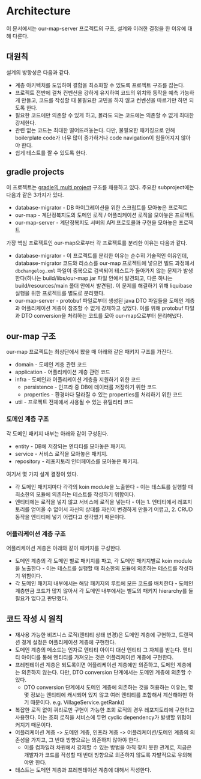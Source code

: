 # Architecture

이 문서에서는 our-map-server 프로젝트의 구조, 설계와 이러한 결정을 한 이유에 대해 다룬다.

## 대원칙

설계의 방향성은 다음과 같다.

* 계층 아키텍처를 도입하여 결합을 최소화할 수 있도록 프로젝트 구조를 잡는다.
* 프로젝트 전반에 걸쳐 컨벤션을 강하게 유지하여 코드의 위치와 동작을 예측 가능하게 만들고, 코드를 작성할 때 불필요한 고민을 하지 않고 컨벤션을 따르기만 하면 되도록 한다.
* 필요한 코드에만 의존할 수 있게 하고, 몰라도 되는 코드에는 의존할 수 없게 최대한 강제한다.
* 관련 없는 코드는 최대한 떨어뜨려놓는다. 다만, 불필요한 패키징으로 인해 boilerplate code가 너무 많이 증가하거나 code navigation이 힘들어지지 않아야 한다.
* 쉽게 테스트를 짤 수 있도록 한다.

## gradle projects

이 프로젝트는 [gradle의 multi project](https://docs.gradle.org/current/userguide/multi_project_builds.html) 구조를 채용하고 있다. 주요한 subproject에는 다음과 같은 3가지가 있다.

* database-migrator - DB 마이그레이션을 위한 스크립트를 모아놓은 프로젝트
* our-map - 계단정복지도의 도메인 로직 / 어플리케이션 로직을 모아놓은 프로젝트
* our-map-server - 계단정복지도 서버의 API 프로토콜과 구현을 모아놓은 프로젝트

가장 핵심 프로젝트인 our-map으로부터 각 프로젝트를 분리한 이유는 다음과 같다.

* database-migrator - 이 프로젝트를 분리한 이유는 순수히 기술적인 이유인데, database-migrator 코드와 리소스를 our-map 프로젝트에 넣으면 빌드 과정에서 `dbchangelog.xml` 파일이 중복으로 검색되어 테스트가 돌아가지 않는 문제가 발생한다(하나는 build/libs/our-map.jar 파일 안에서 발견되고, 다른 하나는 build/resources/main 폴더 안에서 발견됨). 이 문제를 해결하기 위해 liquibase 실행을 위한 프로젝트를 별도로 분리했다.
* our-map-server - protobuf 파일로부터 생성된 java DTO 파일들을 도메인 계층과 어플리케이션 계층이 참조할 수 없게 강제하고 싶었다. 이를 위해 protobuf 파일과 DTO conversion을 처리하는 코드를 모아 our-map으로부터 분리해냈다.

## our-map 구조

our-map 프로젝트는 최상단에서 봤을 때 아래와 같은 패키지 구조를 가진다.

* domain - 도메인 계층 관련 코드
* application - 어플리케이션 계층 관련 코드
* infra - 도메인과 어플리케이션 계층을 지원하기 위한 코드
  * persistence - 인프라 중 DB에 데이터를 저장하기 위한 코드
  * properties - 환경마다 달라질 수 있는 properties를 처리하기 위한 코드
* util - 프로젝트 전체에서 사용될 수 있는 유틸리티 코드

### 도메인 계층 구조

각 도메인 패키지 내부는 아래와 같이 구성된다.

* entity - DB에 저장되는 엔티티를 모아놓은 패키지.
* service - 서비스 로직을 모아놓은 패키지.
* repository - 레포지토리 인터페이스를 모아놓은 패키지.

여기서 몇 가지 설계 결정이 있다.

* 각 도메인 패키지마다 각각의 koin module을 노출한다 - 이는 테스트를 실행할 때 최소한의 모듈에 의존하는 테스트를 작성하기 위함이다.
* 엔티티에는 로직을 넣지 않고 서비스에 로직을 넣는다 - 이는 1. 엔티티에서 레포지토리를 얻어올 수 없어서 자신의 상태를 자신이 변경하게 만들기 어렵고, 2. CRUD 동작을 엔티티에 넣기 어렵다고 생각했기 때문이다.

### 어플리케이션 계층 구조

어플리케이션 계층은 아래와 같이 패키지를 구성한다.

* 도메인 계층의 각 도메인 별로 패키지를 파고, 각 도메인 패키지별로 koin module을 노출한다 - 이는 테스트를 실행할 때 최소한의 모듈에 의존하는 테스트를 작성하기 위함이다.
* 각 도메인 패키지 내부에서는 해당 패키지의 루트에 모든 코드를 배치한다 - 도메인 계층만큼 코드가 많지 않아서 각 도메인 내부에서는 별도의 패키지 hierarchy를 둘 필요가 없다고 판단했다.

## 코드 작성 시 원칙

* 재사용 가능한 비즈니스 로직(엔티티 상태 변경)은 도메인 계층에 구현하고, 트랜잭션 경계 설정은 어플리케이션 계층에 구현한다.
* 도메인 계층의 메소드는 인자로 엔티티 아이디 대신 엔티티 그 자체를 받는다. 엔티티 아이디를 통해 엔티티를 가져오는 것은 어플리케이션 계층에 구현한다.
* 프레젠테이션 계층은 되도록이면 어플리케이션 계층에만 의존하고, 도메인 계층에는 의존하지 않는다. 다만, DTO conversion 단계에서는 도메인 계층에 의존할 수 있다.
  * DTO conversion 단계에서 도메인 계층에 의존하는 것을 허용하는 이유는, 몇몇 정보는 엔티티에 캐시되어 있지 않고 여러 엔티티를 조합해서 계산해야만 하기 때문이다. e.g. VillageService.getRank()
* 복잡한 로직 없이 쿼리로만 구현이 가능한 조회 로직의 경우 레포지토리에 구현하고 사용한다. 이는 조회 로직을 서비스에 두면 cyclic dependency가 발생할 위험이 커지기 때문이다.
* 어플리케이션 계층 -> 도메인 계층, 인프라 계층 -> 어플리케이션/도메인 계층의 의존성을 가지고, 그 반대 방향으로는 의존하지 않아야 한다.
  * 이를 컴파일러 차원에서 강제할 수 있는 방법을 아직 찾지 못한 관계로, 지금은 개발자가 코드를 작성할 때 반대 방향으로 의존하지 않도록 자발적으로 유의해야만 한다.
* 테스트는 도메인 계층과 프레젠테이션 계층에 대해서 작성한다.
